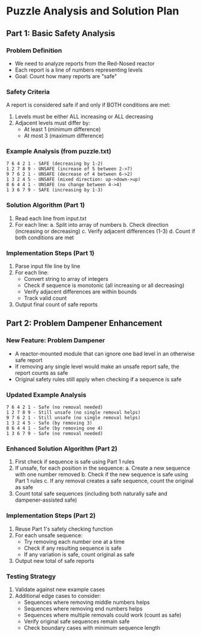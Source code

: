 # Puzzle Analysis and Solution Plan

## Part 1: Basic Safety Analysis

### Problem Definition
- We need to analyze reports from the Red-Nosed reactor
- Each report is a line of numbers representing levels
- Goal: Count how many reports are "safe"

### Safety Criteria
A report is considered safe if and only if BOTH conditions are met:
1. Levels must be either ALL increasing or ALL decreasing
2. Adjacent levels must differ by:
   - At least 1 (minimum difference)
   - At most 3 (maximum difference)

### Example Analysis (from puzzle.txt)
```
7 6 4 2 1 - SAFE (decreasing by 1-2)
1 2 7 8 9 - UNSAFE (increase of 5 between 2->7)
9 7 6 2 1 - UNSAFE (decrease of 4 between 6->2)
1 3 2 4 5 - UNSAFE (mixed direction: up->down->up)
8 6 4 4 1 - UNSAFE (no change between 4->4)
1 3 6 7 9 - SAFE (increasing by 1-3)
```

### Solution Algorithm (Part 1)
1. Read each line from input.txt
2. For each line:
   a. Split into array of numbers
   b. Check direction (increasing or decreasing)
   c. Verify adjacent differences (1-3)
   d. Count if both conditions are met

### Implementation Steps (Part 1)
1. Parse input file line by line
2. For each line:
   - Convert string to array of integers
   - Check if sequence is monotonic (all increasing or all decreasing)
   - Verify adjacent differences are within bounds
   - Track valid count
3. Output final count of safe reports

## Part 2: Problem Dampener Enhancement

### New Feature: Problem Dampener
- A reactor-mounted module that can ignore one bad level in an otherwise safe report
- If removing any single level would make an unsafe report safe, the report counts as safe
- Original safety rules still apply when checking if a sequence is safe

### Updated Example Analysis
```
7 6 4 2 1 - Safe (no removal needed)
1 2 7 8 9 - Still unsafe (no single removal helps)
9 7 6 2 1 - Still unsafe (no single removal helps)
1 3 2 4 5 - Safe (by removing 3)
8 6 4 4 1 - Safe (by removing one 4)
1 3 6 7 9 - Safe (no removal needed)
```

### Enhanced Solution Algorithm (Part 2)
1. First check if sequence is safe using Part 1 rules
2. If unsafe, for each position in the sequence:
   a. Create a new sequence with one number removed
   b. Check if the new sequence is safe using Part 1 rules
   c. If any removal creates a safe sequence, count the original as safe
3. Count total safe sequences (including both naturally safe and dampener-assisted safe)

### Implementation Steps (Part 2)
1. Reuse Part 1's safety checking function
2. For each unsafe sequence:
   - Try removing each number one at a time
   - Check if any resulting sequence is safe
   - If any variation is safe, count original as safe
3. Output new total of safe reports

### Testing Strategy
1. Validate against new example cases
2. Additional edge cases to consider:
   - Sequences where removing middle numbers helps
   - Sequences where removing end numbers helps
   - Sequences where multiple removals could work (count as safe)
   - Verify original safe sequences remain safe
   - Check boundary cases with minimum sequence length